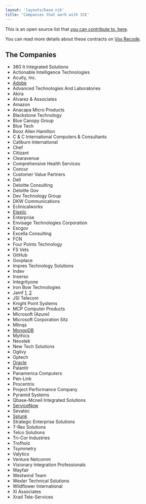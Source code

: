 ```yaml
---
layout: 'layouts/base.njk'
title: 'Companies that work with ICE' 
---
```


This is an open source list that [you can contribute to, here](https://github.com/hankchizljaw/companies-that-work-with-ice).

You can read more details about these contracts on [Vox Recode](https://www.vox.com/recode/2019/7/30/20728147/tech-company-ice-contracts-foia-microsoft-palantir-concur-dell).

## The Companies

- 360 It Integrated Solutions
- Actionable Intelligence Technologies
- Acuity, Inc.
- [Adobe](https://www.usaspending.gov/#/award/68418194)
- Advanced Technologies And Laboratories
- Akira
- Alvarez & Associates
- Amazon
- Anacapa Micro Products
- Blackstone Technology
- Blue Canopy Group
- Blue Tech
- Booz Allen Hamilton
- C & C International Computers & Consultants
- Caliburn International
- Chef
- Citizant
- Clearavenue
- Comprehensive Health Services
- Concur
- Customer Value Partners
- Dell
- Deloitte Consulting
- Deloitte Gov
- Dev Technology Group
- DKW Communications
- Eclinicalworks
- [Elastic](https://www.usaspending.gov/#/award/23851227)
- Enterprise
- Envisage Technologies Corporation
- Escgov
- Excella Consulting
- FCN
- Four Points Technology
- FS Vets
- GitHub
- Govplace
- Impres Technology Solutions
- Indev
- Inserso
- Integrityone
- Iron Bow Technologies
- Jamf [1](https://www.usaspending.gov/#/award/66966931), [2](https://www.usaspending.gov/#/award/83642945)
- JSI Telecom
- Knight Point Systems
- MCP Computer Products
- Microsoft (Azure)
- Microsoft Corporation Sitz
- Mlinqs
- [MongoDB](https://www.usaspending.gov/#/award/23850856)
- Mythics
- Neostek
- New Tech Solutions
- Ogilvy
- Optech
- [Oracle](https://www.usaspending.gov/#/award/68790978)
- Palantir
- Panamerica Computers
- Pen-Link
- Procentrix
- Project Performance Company
- Pyramid Systems
- Qbase-Mcneil Integrated Solutions
- [ServiceNow](https://www.usaspending.gov/#/award/68335553)
- Sevatec
- [Splunk](https://www.usaspending.gov/#/award/83973448)
- Strategic Enterprise Solutions
- T-Rex Solutions
- Telco Solutions
- Tri-Cor Industries
- Trofholz
- Tsymmetry
- Valytics
- Venture Netcomm
- Visionary Integration Professionals
- Wayfair
- Westwind Team
- Wexler Technical Solutions
- Wildflower International
- Xl Associates
- Xrad Tele-Services
